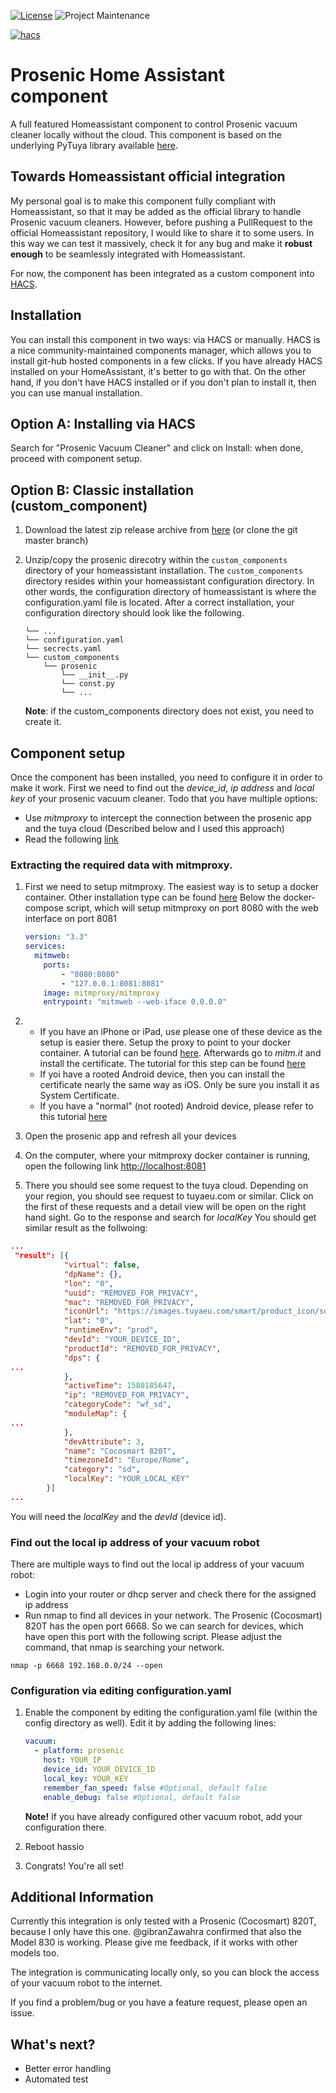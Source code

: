 [![License][license-shield]](LICENSE.md) ![Project Maintenance][maintenance-shield]

[![hacs][hacsbadge]][hacs]

# Prosenic Home Assistant component
A full featured Homeassistant component to control Prosenic vacuum cleaner locally without the cloud. 
This component is based on the underlying PyTuya library available [here][pytuya].

## Towards Homeassistant official integration
My personal goal is to make this component fully compliant with Homeassistant, so 
that it may be added as the official library to handle Prosenic vacuum cleaners. 
However, before pushing a PullRequest to the official Homeassistant repository, I would like to share it to some users.
In this way we can test it massively, check it for any bug and make it **robust enough** to be seamlessly integrated 
with Homeassistant.

For now, the component has been integrated as a custom component into [HACS][hacs].

## Installation
You can install this component in two ways: via HACS or manually.
HACS is a nice community-maintained components manager, which allows you to install git-hub hosted components in a few clicks.
If you have already HACS installed on your HomeAssistant, it's better to go with that.
On the other hand, if you don't have HACS installed or if you don't plan to install it, then you can use manual installation.

## Option A: Installing via HACS
Search for "Prosenic Vacuum Cleaner" and click on Install: when done, proceed with component setup.

## Option B: Classic installation (custom_component)
1. Download the latest zip release archive from [here][release-zip] (or clone the git master branch)
1. Unzip/copy the prosenic direcotry within the `custom_components` directory of your homeassistant installation.
The `custom_components` directory resides within your homeassistant configuration directory.
In other words, the configuration directory of homeassistant is where the configuration.yaml file is located.
After a correct installation, your configuration directory should look like the following.
    ```
    └── ...
    └── configuration.yaml
    └── secrects.yaml
    └── custom_components
        └── prosenic
            └── __init__.py
            └── const.py
            └── ...
    ```

    **Note**: if the custom_components directory does not exist, you need to create it.

## Component setup    
Once the component has been installed, you need to configure it in order to make it work.
First we need to find out the _device_id_, _ip address_ and _local key_ of your prosenic vacuum cleaner.
Todo that you have multiple options:
 * Use *mitmproxy* to intercept the connection between the prosenic app and the tuya cloud (Described below and I used this approach)
 * Read the following [link][tuyaapi-docs]
     
### Extracting the required data with mitmproxy.

1. First we need to setup mitmproxy. The easiest way is to setup a docker container. Other installation type can be found [here][mitmproxy-install]
    Below the docker-compose script, which will setup mitmproxy on port 8080 with the web interface on port 8081
    ```yaml
    version: "3.3"
    services:
      mitmweb:
        ports:
            - "8080:8080"
            - "127.0.0.1:8081:8081"
        image: mitmproxy/mitmproxy
        entrypoint: "mitmweb --web-iface 0.0.0.0"
    ```
1. 
    * If you have an iPhone or iPad, use please one of these device as the setup is easier there.
    Setup the proxy to point to your docker container. A tutorial can be found [here][ios-proxy].
    Afterwards go to _mitm.it_ and install the certificate. The tutorial for this step can be found [here][mitmproxy-certs]
    * If yoi have a rooted Android device, then you can install the certificate nearly the same way as iOS. Only be sure you install it as System Certificate.
    * If you have a "normal" (not rooted) Android device, please refer to this tutorial [here][mitmproxy-android]
    
1. Open the prosenic app and refresh all your devices
1. On the computer, where your mitmproxy docker container is running, open  the following link [http://localhost:8081](http://localhost:8081)
1. There you should see some request to the tuya cloud. Depending on your region, you should see request to tuyaeu.com or similar.
Click on the first of these requests and a detail view will be open on the right hand sight. Go to the response and search for _localKey_
You should get similar result as the follwoing:
```json
...
 "result": [{
            "virtual": false,
            "dpName": {},
            "lon": "0",
            "uuid": "REMOVED_FOR_PRIVACY",
            "mac": "REMOVED_FOR_PRIVACY",
            "iconUrl": "https://images.tuyaeu.com/smart/product_icon/sd.png",
            "lat": "0",
            "runtimeEnv": "prod",
            "devId": "YOUR_DEVICE_ID",
            "productId": "REMOVED_FOR_PRIVACY",
            "dps": {
...
            },
            "activeTime": 1580185647,
            "ip": "REMOVED_FOR_PRIVACY",
            "categoryCode": "wf_sd",
            "moduleMap": {
...
            },
            "devAttribute": 3,
            "name": "Cocosmart 820T",
            "timezoneId": "Europe/Rome",
            "category": "sd",
            "localKey": "YOUR_LOCAL_KEY"
        }]
...
```
You will need the _localKey_ and the _devId_ (device id).

### Find out the local ip address of your vacuum robot

There are multiple ways to find out the local ip address of your vacuum robot:
* Login into your router or dhcp server and check there for the assigned ip address
* Run nmap to find all devices in your network.
The Prosenic (Cocosmart) 820T has the open port 6668. 
So we can search for devices, which have open this port with the following script. Please adjust the command, that nmap is searching your network.
```shell script
nmap -p 6668 192.168.0.0/24 --open
```

### Configuration via editing configuration.yaml

1. Enable the component by editing the configuration.yaml file (within the config directory as well).
Edit it by adding the following lines:
    ```yaml
    vacuum:
      - platform: prosenic
        host: YOUR_IP
        device_id: YOUR_DEVICE_ID
        local_key: YOUR_KEY
        remember_fan_speed: false #Optional, default false
        enable_debug: false #Optional, default false
    ```
    **Note!** If you have already configured other vacuum robot, add your configuration there.

1. Reboot hassio
1. Congrats! You're all set!

## Additional Information

Currently this integration is only tested with a Prosenic (Cocosmart) 820T, because I only have this one.
@gibranZawahra confirmed that also the Model 830 is working.
Please give me feedback, if it works with other models too.

The integration is communicating locally only, so you can block the access of your vacuum robot to the internet.

If you find a problem/bug or you have a feature request, please open an issue.


## What's next?
- Better error handling
- Automated test

[hacs]: https://hacs.xyz
[hacsbadge]: https://img.shields.io/badge/HACS-CUSTOM-inactive?style=for-the-badge
[license-shield]: https://img.shields.io/github/license/FeikoJoosten/ha-prosenic?style=for-the-badge
[maintenance-shield]: https://img.shields.io/badge/Maintainer-Feiko%20Joosten-blue?style=for-the-badge
[pytuya]: https://github.com/clach04/python-tuya
[tuyaapi-docs]: https://github.com/codetheweb/tuyapi/blob/master/docs/SETUP.md
[release-zip]: https://github.com/FeikoJoosten/ha-prosenic/releases/latest/download/prosenic.zip

[mitmproxy-install]: https://docs.mitmproxy.org/stable/overview-installation/
[mitmproxy-certs]: https://docs.mitmproxy.org/stable/concepts-certificates/
[mitmproxy-android]: https://docs.mitmproxy.org/stable/howto-install-system-trusted-ca-android/
[ios-proxy]: http://www.iphonehacks.com/2017/02/how-to-configure-use-proxy-iphone-ipad.html
